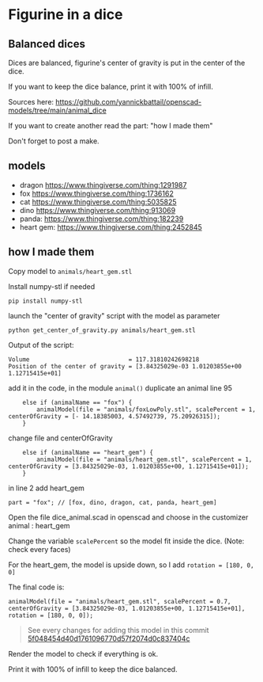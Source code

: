 # Figurine in a dice

## Balanced dices 

Dices are balanced, figurine's center of gravity is put in the center of the dice.

If you want to keep the dice balance, print it with 100% of infill.

Sources here: https://github.com/yannickbattail/openscad-models/tree/main/animal_dice

If you want to create another read the part: "how I made them"

Don't forget to post a make.

## models

- dragon https://www.thingiverse.com/thing:1291987
- fox https://www.thingiverse.com/thing:1736162
- cat https://www.thingiverse.com/thing:5035825
- dino https://www.thingiverse.com/thing:913069
- panda: https://www.thingiverse.com/thing:182239
- heart gem: https://www.thingiverse.com/thing:2452845

## how I made them

Copy model to `animals/heart_gem.stl`

Install numpy-stl if needed
```shell
pip install numpy-stl
```

launch the "center of gravity" script with the model as parameter
```shell
python get_center_of_gravity.py animals/heart_gem.stl
```
Output of the script:
```text
Volume                            = 117.31810242698218
Position of the center of gravity = [3.84325029e-03 1.01203855e+00 1.12715415e+01]
```

add it in the code, in the module `animal()` duplicate an animal line 95
```openscad
    else if (animalName == "fox") {
        animalModel(file = "animals/foxLowPoly.stl", scalePercent = 1, centerOfGravity = [- 14.18385003, 4.57492739, 75.20926315]);
    }
```

change file and centerOfGravity 
```openscad
    else if (animalName == "heart_gem") {
        animalModel(file = "animals/heart_gem.stl", scalePercent = 1, centerOfGravity = [3.84325029e-03, 1.01203855e+00, 1.12715415e+01]);
    }
```
in line 2 add heart_gem
```openscad
part = "fox"; // [fox, dino, dragon, cat, panda, heart_gem]
```

Open the file dice_animal.scad in openscad and choose in the customizer animal : heart_gem

Change the variable `scalePercent` so the model fit inside the dice. (Note: check every faces)

For the heart_gem, the model is upside down, so I add `rotation = [180, 0, 0]`

The final code is:
```openscad
animalModel(file = "animals/heart_gem.stl", scalePercent = 0.7, centerOfGravity = [3.84325029e-03, 1.01203855e+00, 1.12715415e+01], rotation = [180, 0, 0]);
```

> See every changes for adding this model in this commit [5f048454d40d1761096770d57f2074d0c837404c](https://github.com/yannickbattail/openscad-models/commit/5f048454d40d1761096770d57f2074d0c837404c) 

Render the model to check if everything is ok.

Print it with 100% of infill to keep the dice balanced.
